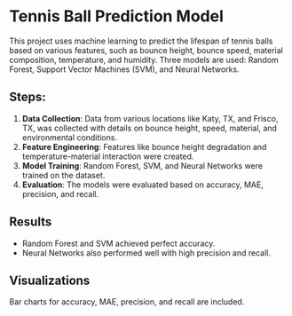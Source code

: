 
# Tennis Ball Prediction Model

This project uses machine learning to predict the lifespan of tennis balls based on various features, such as bounce height, bounce speed, material composition, temperature, and humidity. Three models are used: Random Forest, Support Vector Machines (SVM), and Neural Networks.

## Steps:

1. **Data Collection**: Data from various locations like Katy, TX, and Frisco, TX, was collected with details on bounce height, speed, material, and environmental conditions.
2. **Feature Engineering**: Features like bounce height degradation and temperature-material interaction were created.
3. **Model Training**: Random Forest, SVM, and Neural Networks were trained on the dataset.
4. **Evaluation**: The models were evaluated based on accuracy, MAE, precision, and recall.

## Results

- Random Forest and SVM achieved perfect accuracy.
- Neural Networks also performed well with high precision and recall.

## Visualizations

Bar charts for accuracy, MAE, precision, and recall are included.
